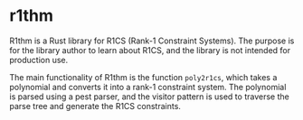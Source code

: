 # r1thm

R1thm is a Rust library for R1CS (Rank-1 Constraint Systems). The purpose is for the library author to learn about R1CS, and the library is not intended for production use.

The main functionality of R1thm is the function `poly2r1cs`, which takes a polynomial and converts it into a rank-1 constraint system. The polynomial is parsed using a pest parser, and the visitor pattern is used to traverse the parse tree and generate the R1CS constraints.
